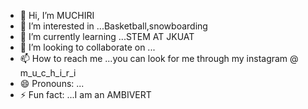 - 👋 Hi, I’m MUCHIRI
- 👀 I’m interested in ...Basketball,snowboarding
- 🌱 I’m currently learning ...STEM AT JKUAT
- 💞️ I’m looking to collaborate on ...
- 📫 How to reach me ...you can look for me through my instagram @ m_u_c_h_i_r_i
- 😄 Pronouns: ...
- ⚡ Fun fact: ...I am an AMBIVERT

<!---
samuelkimaru/samuelkimaru is a ✨ special ✨ repository because its `README.md` (this file) appears on your GitHub profile.
You can click the Preview link to take a look at your changes.
--->
